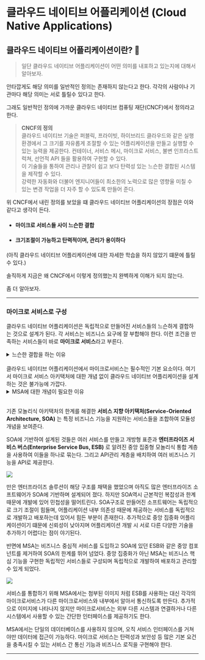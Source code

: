 # 클라우드 네이티브 어플리케이션 (Cloud Native Applications)   
    
## 클라우드 네이티브 어플리케이션이란? 🤔   
   
> 일단 클라우드 네이티브 어플리케이션이 어떤 의미를 내포하고 있는지에 대해서 알아보자.   

안타깝게도 해당 의미를 일반적인 정의는 존재하지 않는다고 한다. 각각의 사람이나 기관마다 해당 의미는 서로 틀릴수 있다고 한다.    

그래도 일반적인 정의에 가까운 클라우드 네이티브 컴퓨팅 재단(CNCF)에서 정의라고 한다.    

> **CNCF의 정의**    <br> 클라우드 네이티브 기술은 퍼블릭, 프라이빗, 하이브리드 클라우드와 같은 실행 환경에서 그 크기를 자유롭게 조절할 수 있는 어플리케이션을 만들고 실행할 수 있는 능력을 제공한다. 컨테이너, 서비스 메시, 마이크로 서비스, 불변 인프라스트럭쳐, 선언적 API 들을 활용하여 구현할 수 있다. <br> 이 기술들을 통하여 관리나 관찰이 쉽고 보다 탄력성 있는 느슨한 결합된 시스템을 제작할 수 있다. <br> 강력한 자동화와 더불어 엔지니어들이 최소한의 노력으로 많은 영향울 미칠 수 있는 변경 작업을 더 자주 할 수 있도록 만들어 준다.

위 CNCF에서 내린 정의를 보았을 떄 클라우드 네이티브 어플리케이션의 장점은 이와 같다고 생각이 든다.    

* #### 마이크로 서비스들 사이 느슨한 결합    
* #### 크기조절이 가능하고 탄력적이며, 관리가 용이하다    

(아직 클라우드 네이티브 어플리케이션에 대한 자세한 학습을 하지 않았기 떄문에 틀릴 수 있다.)

솔직하게 지금은 왜 CNCF에서 이렇게 정의했는지 완벽하게 이해가 되지 않는다.    

좀 더 알아보자.

---

### 마이크로 서비스로 구성   

클라우드 네이티브 어플리케이션은 독립적으로 만들어진 서비스들의 느슨하게 결합하는 것으로 설계가 된다. 각 서비스는 비즈니스 요구에 잘 부합해야 한다. 이런 조건을 만족하는 서비스들이 바로 **마이크로 서비스**라고 부른다.   

<details>
<summary>  느슨한 결합을 하는 이유 </summary>
<div markdown="1">

여기서 왜 결합이 느슨해야 하는지 모를 수 있다. 그래서 간단하게 설명하면    

느슨한 결합(loose coupling)을 하면 각 서비스가 독립적으로 배포 및 확장될 수 있어 유지보수와 변경이 용이하며, 장애가 발생해도 전체 시스템에 미치는 영향을 최소화할 수 있기 때문

</div>
</details>
<br>
클라우드 네이티브 어플리케이션에서 마이크로서비스는 필수적인 기본 요소이다. 여기서 마이크로 서비스 아키택처에 대한 개념 없이 클라우드 네이티브 어플리케이션을 설계하는 것은 불가능에 가깝다.   

<details>
<summary>  MSA에 대한 개념이 필요한 이유 </summary>
<div markdown="1">

마이크로서비스 아키텍처는 클라우드 네이티브 애플리케이션의 대표적인 설계 방식 중 하나로, 서비스의 독립적 배포, 확장성, 장애 격리, 자동화된 운영 등을 가능하게 한다.

클라우드 네이티브 애플리케이션은 느슨하게 결합된 독립적 서비스들로 구성되므로, 이를 효과적으로 구현하려면 마이크로서비스 아키텍처의 원칙(분산 시스템 설계, API 기반 통신, 서비스 독립성 등) 을 이해하고 적용해야 한다.

즉, 마이크로서비스 아키텍처 없이 클라우드 네이티브 애플리케이션을 설계하는 것은 그 핵심 원칙을 따르지 않는 것과 같으며, 결국 클라우드 환경의 이점을 제대로 활용할 수 없기 떄문이다.

</div>
</details>
<br>    

기존 모놀리식 아키택처의 한계를 해결한 **서비스 지향 아키택처(Service-Oriented Architecture, SOA)** 는 특정 비즈니스 기능을 지원하는 서비스들을 조합하여 모듈성 개념을 보여준다.    

SOA에 기반하여 설계된 것들은 여러 서비스를 만들고 개방형 표준과 **엔터프라이즈 서비스 버스(Enterprise Service Bus, ESB)** 로 알려진 중앙 집중형 모놀리식 통합 계층을 사용하여 이들을 하나로 묶는다. 그리고 API관리 계층을 배치하여 여러 비즈니스 기능을 API로 제공한다.

![](https://i.postimg.cc/8C6wvdTX/SOA.gif)

만은 엔터프라이즈 솔루션이 해당 구조를 채택을 했었으며 아직도 많은 엔터프라이즈 소프트웨어가 SOA에 기반하며 설계되어 졌다. 하지만 SOA역시 근본적인 복잡성과 한계 때문에 개발에 있어 민첩성을 떨어트린다. SOA구조로 만들어진 소프트웨어는 독립적으로 크기 조절이 힘들며, 어플리케이션 내부 의존성 때문에 제공하는 서비스를 독립적으로 개발하고 배포하는데 있어서 힘든 부분이 존재한다. 추가적으로 중앙 집중화 어플리케이션이기 떄문에 신뢰성이 낮아지며 어플리케이션 개발 시 서로 다른 다양한 기술을 추가하기 어렵다는 점이 야기된다.   

반면에 MSA는 비즈니스 중심적 서비스를 도입하고 SOA에 있던 ESB와 같은 중앙 컴포넌트를 제거하여 SOA의 한계를 뛰어 넘었다. 중앙 집중화가 아닌 MSA는 비즈니스 핵심 기능을 구현한 독립적인 서비스들로 구성되며 독립적으로 개발하여 배포하고 관리할 수 있게 되었다.

![](https://i.postimg.cc/RV33vv49/SOA-vs-MSA.png)

서비스를 통합하기 위해 MSA에서는 첨부된 이미지 처럼 ESB를 사용하는 대신 각각의 마이크로서비스가 다른 마이크로서비스와 내부에서 알아서 통신하도록 만든다. 추가적으로 이미지에 나타나지 않지만 마이크로서비스는 외부 다른 시스템과 연결하거나 다른 시스템에서 사용할 수 있는 간단한 인터페이스를 제공하기도 한다.    

MSA에서는 단일의 데이터베이스를 사용하지 않으며, 오직 서비스 인터페이스를 거쳐야만 데이터에 접근이 가능하다. 마이크로 서비스는 탄력성과 보안성 등 많은 기본 요건을 충족시킬 수 있는 서비스 간 통신 기능과 비즈니스 로직을 구현해야 한다.   

---


